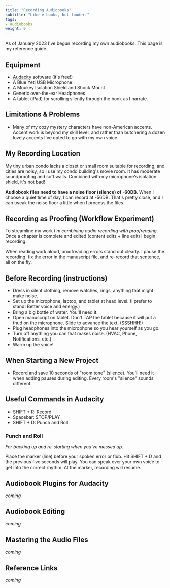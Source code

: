 ```yaml
---
title: "Recording Audiobooks"
subtitle: "Like e-books, but louder."
tags:
- audiobooks
weight: 0
---
```


As of January 2023 I've begun recording my own audiobooks. This page is my reference guide.


## Equipment

- [Audacity](https://www.audacityteam.org/) software (it's free!)
- A Blue Yeti USB Microphone
- A Moukey Isolation Shield and Shock Mount
- Generic over-the-ear Headphones
- A tablet (iPad) for scrolling silently through the book as I narrate.

## Limitations & Problems

* Many of my cozy mystery characters have non-American accents. Accent work is beyond my skill level, and rather than butchering a dozen lovely accents I've opted to go with my own voice.

## My Recording Location

My tiny urban condo lacks a closet or small room suitable for recording, and cities are noisy, so I use my condo building's movie room. It has moderate soundproofing and soft walls. Combined with my microphone's isolation shield, it's not bad!

**Audiobook files need to have a noise floor (silence) of -60DB**. When I choose a quiet time of day, I can record at -56DB. That's pretty close, and I can tweak the noise floor a little when I process the files.

## Recording as Proofing (Workflow Experiment)

To streamline my work *I'm combining audio recording with proofreading*. Once a chapter is complete and edited (content edits + line edit) I begin recording.

When reading work aloud, proofreading errors stand out clearly. I pause the recording, fix the error in the manuscript file, and re-record that sentence, all on the fly.

## Before Recording (instructions)

- Dress in silent clothing, remove watches, rings, anything that might make noise.
- Set up the microphone, laptop, and tablet at head level. (I prefer to stand! Better voice and energy.)
- Bring a big bottle of water. You'll need it.
- Open manuscript on tablet. Don't TAP the tablet because it will put a thud on the microphone. Slide to advance the text. (SSSHHH!)
- Plug headphones into the microphone so you hear yourself as you go.
- Turn off anything you can that makes noise. (HVAC, Phone, Notifications, etc.)
- Warm up the voice!

## When Starting a New Project

- Record and save 10 seconds of "room tone" (silence). You'll need it when adding pauses during editing. Every room's "silence" sounds different.

## Useful Commands in Audacity

- SHIFT + R: Record
- Spacebar: STOP/PLAY
- SHIFT + D: Punch and Roll

### Punch and Roll

*For backing up and re-starting when you've messed up.*

Place the marker (line) before your spoken error or flub. Hit SHIFT + D and the previous five seconds will play. You can speak over your own voice to get into the correct rhythm. At the marker, recording will resume. 

## Audiobook Plugins for Audacity

*coming*

## Audiobook Editing

*coming*

## Mastering the Audio Files

*coming*

## Reference Links

*coming*
